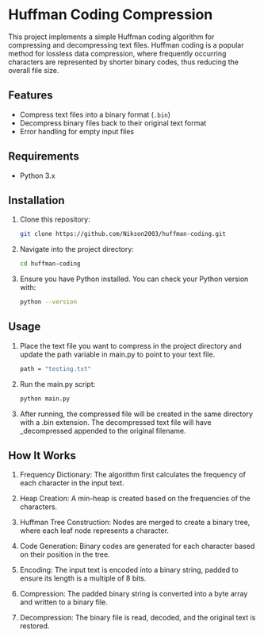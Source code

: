 # Huffman Coding Compression

This project implements a simple Huffman coding algorithm for compressing and decompressing text files. Huffman coding is a popular method for lossless data compression, where frequently occurring characters are represented by shorter binary codes, thus reducing the overall file size.

## Features

- Compress text files into a binary format (`.bin`)
- Decompress binary files back to their original text format
- Error handling for empty input files

## Requirements

- Python 3.x

## Installation

1. Clone this repository:

   ```bash
   git clone https://github.com/Nikson2003/huffman-coding.git

2. Navigate into the project directory:

   ```bash
   cd huffman-coding

3. Ensure you have Python installed. You can check your Python version with:

    ```bash
   python --version

## Usage

1. Place the text file you want to compress in the project directory and update the path variable in main.py to point to your text file.

   ```bash
   path = "testing.txt"

2. Run the main.py script:

   ```bash
   python main.py

3. After running, the compressed file will be created in the same directory with a .bin extension. The decompressed text file will have _decompressed appended to the original filename.

## How It Works

1. Frequency Dictionary: The algorithm first calculates the frequency of each character in the input text.

2. Heap Creation: A min-heap is created based on the frequencies of the characters.

3. Huffman Tree Construction: Nodes are merged to create a binary tree, where each leaf node represents a character.

4. Code Generation: Binary codes are generated for each character based on their position in the tree.

5. Encoding: The input text is encoded into a binary string, padded to ensure its length is a multiple of 8 bits.

6. Compression: The padded binary string is converted into a byte array and written to a binary file.

7. Decompression: The binary file is read, decoded, and the original text is restored.
